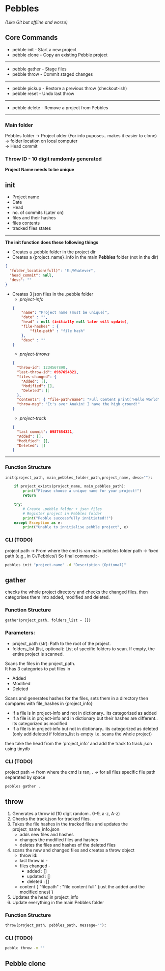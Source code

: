 # Pebbles

_(Like Git but offline and worse)_

## Core Commands

- pebble init - Start a new project
- pebble clone - Copy an existing Pebble project

---

- pebble gather - Stage files
- pebble throw - Commit staged changes

---

- pebble pickup - Restore a previous throw (checkout-ish)
- pebble reset - Undo last throw

---

- pebble delete - Remove a project from Pebbles

---

### Main folder

Pebbles folder -> Project older (For info puposes.. makes it easier to clone) <br>
-> folder location on local computer <br>
-> Head commit <br>

### **Throw ID** - 10 digit ramdomly generated

**Project Name needs to be unique**

## **init**

- Project name
- Date
- Head
- no. of commits (Later on)
- files and their hashes
- files contents
- tracked files states

---

**The init function does these following things**

- Creates a .pebble folder in the project dir
- Creates a {project_name}\_info in the main **Pebbles** folder (not in the dir)

```json
{
  "folder_location(full)": "E:/Whatever",
  "head_commit": null,
  "desc": ""
}
```

- Creates 3 json files in the .pebble folder
  - _project-info_
  ```json
  {
      "name": "Project name (must be unique)",
      "date" : "",
      "head" : null (initially null later will update),
      "file-hashes" : {
          "file-path" : "file hash"
      },
      "desc" : ""
  }
  ```
  - _project-throws_
  ```json
  {
    "throw-id": 1234567890,
    "last-throw-id": 0987654321,
    "files-changed": {
      "Added": [],
      "Modified": [],
      "Deleted": []
    },
    "contents": { "file-path/name": "Full Content print('Hello World')" },
    "throw-msg": "It's over Anakin! I have the high ground!"
  }
  ```
  - _project-track_
  ```json
  {
    "last commit": 0987654321,
    "Added": [],
    "Modified": [],
    "Deleted": []
  }
  ```

---

### Function Structure

```py
init(project_path, main_pebbles_folder_path,project_name, desc=""):

    if project_exists(project_name, main_pebbles_path):
        print("Please choose a unique name for your project!")
        return

    try:
        # Create .pebble folder + json files
        # Register project in Pebbles folder
        print("Pebble successfully innitiated!!")
    except Exception as e:
        print("Unable to innitialise pebble project", e)
```

### CLI (TODO)

project path -> From where the cmd is ran
main pebbles folder path -> fixed path (e.g., in C:/Pebbles/)
So final command :-

```bash
pebbles init "project-name" -d "Description (Optional)"
```

## gather

checks the whole project directory and checks the changed files. then categorises them into added, modified and deleted.

### Function Structure

```py
gather(project_path, folders_list = [])
```

### Parameters:

- project_path (str): Path to the root of the project.
- folders_list (list, optional): List of specific folders to scan. If empty, the entire project is scanned.

Scans the files in the project_path. <br>
It has 3 categories to put files in

- Added
- Modified
- Deleted

Scans and generates hashes for the files, sets them in a directory then compares with file_hashes in {project_info} <br>

- If a file is in project-info and not in dictionary.. its categorized as added
- If a file is in project-info and in dictionary but their hashes are different.. its categorized as modified
- If a file is in project-info but not in dictionary.. its categorized as deleted (only add deleted if folders_list is empty i.e. scans the whole project)

then take the head from the 'project_info'
and add the track to track.json using tinydb

### CLI (TODO)

project path -> from where the cmd is ran,
. -> for all files
specific file path separated by space

```bash
pebbles gather .
```

## throw

1. Generates a throw id (10 digit random.. 0-9, a-z, A-z)
2. Checks the track.json for tracked files.
3. Takes the file hashes in the tracked files and updates the project_name_info.json
   - adds new files and hashes
   - changes the modified files and hashes
   - deletes the files and hashes of the deleted files
4. scans the new and changed files and creates a throw object
   - throw id:
   - last throw id -
   - files changed -
     - added : []
     - updated : []
     - deleted : []
   - content {
     "filepath" : "file content full" (just the added and the modified ones)
     }
5. Updates the head in project_info
6. Update everything in the main Pebbles folder

### Function Structure

```py
throw(project_path, pebbles_path, message=""):
```

### CLI (TODO)

```bash
pebble throw -m ""
```

## **Pebble clone**